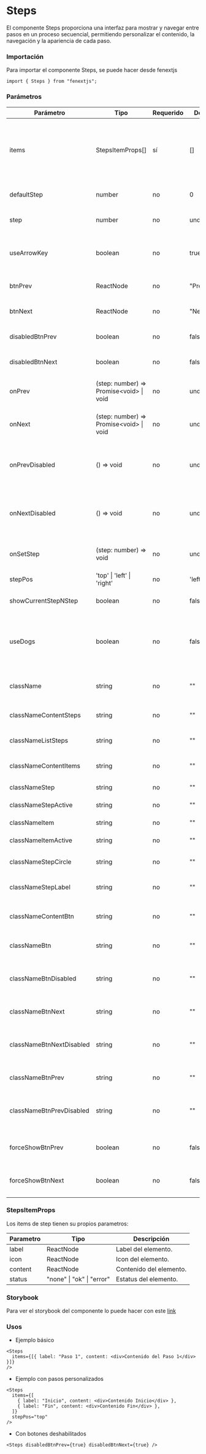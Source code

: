 # Steps

El componente Steps proporciona una interfaz para mostrar y navegar entre pasos en un proceso secuencial, permitiendo personalizar el contenido, la navegación y la apariencia de cada paso.

### Importación

Para importar el componente Steps, se puede hacer desde fenextjs

```tsx copy
import { Steps } from "fenextjs";
```

### Parámetros

| Parámetro                | Tipo                                       | Requerido | Default    | Descripcion                                                                                          |
| ------------------------ | ------------------------------------------ | --------- | ---------- | ---------------------------------------------------------------------------------------------------- |
| items                    | StepsItemProps[]                           | sí        | []         | Los elementos que representan cada paso, incluyendo el contenido, etiqueta, ícono y estado del paso. |
| defaultStep              | number                                     | no        | 0          | El paso mostrado inicialmente.                                                                       |
| step                     | number                                     | no        | undefined  | Define manualmente el paso mostrado.                                                                 |
| useArrowKey              | boolean                                    | no        | true       | Indica si se pueden usar las teclas de flecha para navegar entre los pasos.                          |
| btnPrev                  | ReactNode                                  | no        | "Previous" | Contenido del botón de retroceso.                                                                    |
| btnNext                  | ReactNode                                  | no        | "Next"     | Contenido del botón de avance.                                                                       |
| disabledBtnPrev          | boolean                                    | no        | false      | Deshabilita el botón de retroceso.                                                                   |
| disabledBtnNext          | boolean                                    | no        | false      | Deshabilita el botón de avance.                                                                      |
| onPrev                   | (step: number) =\> Promise\<void\> \| void | no        | undefined  | Función que se ejecuta al hacer click en el botón de retroceso.                                      |
| onNext                   | (step: number) =\> Promise\<void\> \| void | no        | undefined  | Función que se ejecuta al hacer click en el botón de avance.                                         |
| onPrevDisabled           | () =\> void                                | no        | undefined  | Función que se ejecuta al hacer click en el botón de retroceso cuando esta deshabilitado.            |
| onNextDisabled           | () =\> void                                | no        | undefined  | Función que se ejecuta al hacer click en el botón de avance cuando esta deshabilitado.               |
| onSetStep                | (step: number) =\> void                    | no        | undefined  | Función que se ejecuta al establecer un nuevo paso.                                                  |
| stepPos                  | 'top' \| 'left' \| 'right'                 | no        | 'left'     | Posición de la lista de pasos.                                                                       |
| showCurrentStepNStep     | boolean                                    | no        | false      | Muestra el paso actual junto al total de pasos.                                                      |
| useDogs                  | boolean                                    | no        | false      | Indica si se debe utilizar un comportamiento especial (documentación adicional requerida).           |
| className                | string                                     | no        | ""         | Clase CSS para el contenedor del componente.                                                         |
| classNameContentSteps    | string                                     | no        | ""         | Clase CSS para el contenedor de los pasos.                                                           |
| classNameListSteps       | string                                     | no        | ""         | Clase CSS para la lista de pasos.                                                                    |
| classNameContentItems    | string                                     | no        | ""         | Clase CSS para los elementos de contenido.                                                           |
| classNameStep            | string                                     | no        | ""         | Clase CSS para cada paso.                                                                            |
| classNameStepActive      | string                                     | no        | ""         | Clase CSS para el paso activo.                                                                       |
| classNameItem            | string                                     | no        | ""         | Clase CSS para cada ítem.                                                                            |
| classNameItemActive      | string                                     | no        | ""         | Clase CSS para el ítem activo.                                                                       |
| classNameStepCircle      | string                                     | no        | ""         | Clase CSS para el círculo del paso.                                                                  |
| classNameStepLabel       | string                                     | no        | ""         | Clase CSS para la etiqueta del paso.                                                                 |
| classNameContentBtn      | string                                     | no        | ""         | Clase CSS para el contenedor de los botones de navegación.                                           |
| classNameBtn             | string                                     | no        | ""         | Clase CSS para los botones de navegación.                                                            |
| classNameBtnDisabled     | string                                     | no        | ""         | Clase CSS para los botones de navegación cuando esten deshabilitados.                                |
| classNameBtnNext         | string                                     | no        | ""         | Clase CSS para el botón de avance.                                                                   |
| classNameBtnNextDisabled | string                                     | no        | ""         | Clase CSS para el botón de avance cuando este deshabilitado.                                         |
| classNameBtnPrev         | string                                     | no        | ""         | Clase CSS para el botón de retroceso.                                                                |
| classNameBtnPrevDisabled | string                                     | no        | ""         | Clase CSS para el botón de retroceso cuando este deshabilitado.                                      |
| forceShowBtnPrev         | boolean                                    | no        | false      | Fuerza la visibilidad del botón de retroceso.                                                        |
| forceShowBtnNext         | boolean                                    | no        | false      | Fuerza la visibilidad del botón de avance.                                                           |

### StepsItemProps

Los items de step tienen su propios parametros:

| Parametro | Tipo                      | Descripción             |
| --------- | ------------------------- | ----------------------- |
| label     | ReactNode                 | Label del elemento.     |
| icon      | ReactNode                 | Icon del elemento.      |
| content   | ReactNode                 | Contenido del elemento. |
| status    | "none" \| "ok" \| "error" | Estatus del elemento.   |

### Storybook

Para ver el storybook del componente lo puede hacer con este [link](https://fenextjs-component-storybook.vercel.app/?path=/story/steps-steps--index)

### Usos

- Ejemplo básico

```tsx copy
<Steps
  items={[{ label: "Paso 1", content: <div>Contenido del Paso 1</div> }]}
/>
```

- Ejemplo con pasos personalizados

```tsx copy
<Steps
  items={[
    { label: "Inicio", content: <div>Contenido Inicio</div> },
    { label: "Fin", content: <div>Contenido Fin</div> },
  ]}
  stepPos="top"
/>
```

- Con botones deshabilitados

```tsx copy
<Steps disabledBtnPrev={true} disabledBtnNext={true} />
```
